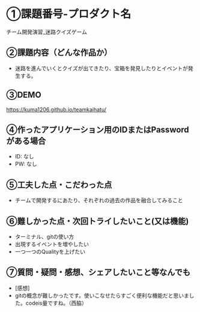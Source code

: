 # ①課題番号-プロダクト名

チーム開発演習_迷路クイズゲーム

## ②課題内容（どんな作品か）

- 迷路を進んでいくとクイズが出てきたり、宝箱を発見したりとイベントが発生する。

## ③DEMO

https://kuma1206.github.io/teamkaihatu/

## ④作ったアプリケーション用のIDまたはPasswordがある場合

- ID: なし
- PW: なし

## ⑤工夫した点・こだわった点

- チームで開発するにあたり、それぞれの過去の作品を融合してみること

## ⑥難しかった点・次回トライしたいこと(又は機能)

- ターミナル、gitの使い方
- 出現するイベントを増やしたい
- 一つ一つのQualityを上げたい

## ⑦質問・疑問・感想、シェアしたいこと等なんでも

- [感想]
- gitの概念が難しかったです。使いこなせたらすごく便利な機能だと思いました。codeis量ですね。（西脇）
